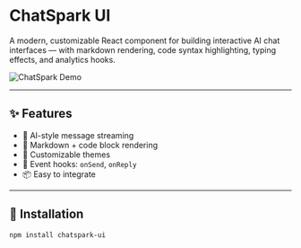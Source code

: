 # ChatSpark UI

A modern, customizable React component for building interactive AI chat interfaces — with markdown rendering, code syntax highlighting, typing effects, and analytics hooks.

![ChatSpark Demo](https://your-demo-image-url.com)

---

## ✨ Features

- 🧠 AI-style message streaming
- 📝 Markdown + code block rendering
- 🎨 Customizable themes
- 🎯 Event hooks: `onSend`, `onReply`
- 📦 Easy to integrate

---

## 🚀 Installation

```bash
npm install chatspark-ui
